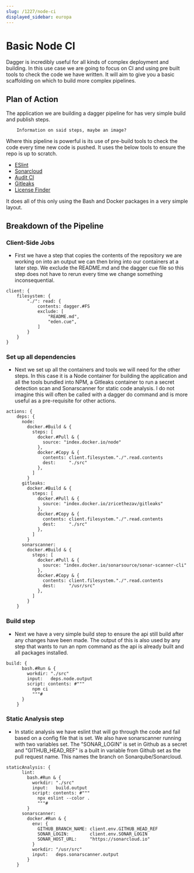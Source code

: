 ```yaml
---
slug: /1227/node-ci
displayed_sidebar: europa
---
```


# Basic Node CI

Dagger is incredibly useful for all kinds of complex deployment and building. In this use case we are going to focus on CI and using pre built tools to check the code we have written. It will aim to give you a basic scaffolding on which to build more complex pipelines.

## Plan of Action

The application we are building a dagger pipeline for has very simple build and publish steps.

        Information on said steps, maybe an image?

Where this pipeline is powerful is its use of pre-build tools to check the code every time new code is pushed. It uses the below tools to ensure the repo is up to scratch.

- [ESlint](https://eslint.org/)
- [Sonarcloud](https://sonarcloud.io/)
- [Audit CI](https://www.npmjs.com/package/audit-ci)
- [Gitleaks](https://github.com/zricethezav/gitleaks)
- [License Finder](https://github.com/pivotal/LicenseFinder)

It does all of this only using the Bash and Docker packages in a very simple layout.

## Breakdown of the Pipeline

### Client-Side Jobs

- First we have a step that copies the contents of the repository we are working on into an output we can then bring into our containers at a later step. We exclude the README.md and the dagger cue file so this step does not have to rerun every time we change something inconsequential.

```cue
client: {
    filesystem: {
        "./": read: {
            contents: dagger.#FS
            exclude: [
                "README.md",
                "eden.cue",
            ]
        }
    }
}
```

### Set up all dependencies

- Next we set up all the containers and tools we will need for the other steps. In this case it is a Node container for building the application and all the tools bundled into NPM, a Gitleaks container to run a secret detection scan and Sonarscanner for static code analysis. I do not imagine this will often be called with a dagger do command and is more useful as a pre-requisite for other actions.

```cue
actions: {
    deps: {
      node:
        docker.#Build & {
          steps: [
            docker.#Pull & {
              source: "index.docker.io/node"
            },
            docker.#Copy & {
              contents: client.filesystem."./".read.contents
              dest:     "./src"
            },
          ]
        }
      gitleaks:
        docker.#Build & {
          steps: [
            docker.#Pull & {
              source: "index.docker.io/zricethezav/gitleaks"
            },
            docker.#Copy & {
              contents: client.filesystem."./".read.contents
              dest:     "./src"
            },
          ]
        }
      sonarscanner:
        docker.#Build & {
          steps: [
            docker.#Pull & {
              source: "index.docker.io/sonarsource/sonar-scanner-cli"
            },
            docker.#Copy & {
              contents: client.filesystem."./".read.contents
              dest:     "/usr/src"
            },
          ]
        }
    }
```

### Build step

- Next we have a very simple build step to ensure the api still build after any changes have been made. The output of this is also used by any step that wants to run an npm command as the api is already built and all packages installed.

```cue
build: {
      bash.#Run & {
        workdir: "./src"
        input:   deps.node.output
        script: contents: #"""
          npm ci
          """#
      }
    }
```

### Static Analysis step

- In static analysis we have eslint that will go through the code and fail based on a config file that is set. We also have sonarscanner running with two variables set. The "SONAR_LOGIN" is set in Github as a secret and "GITHUB_HEAD_REF" is a built in variable from Github set as the pull request name. This names the branch on Sonarqube/Sonarcloud.

```cue
staticAnalysis: {
      lint:
        bash.#Run & {
          workdir: "./src"
          input:   build.output
          script: contents: #"""
            npx eslint --color .
            """#
        }
      sonarscanner:
        docker.#Run & {
          env: {
            GITHUB_BRANCH_NAME: client.env.GITHUB_HEAD_REF
            SONAR_LOGIN:        client.env.SONAR_LOGIN
            SONAR_HOST_URL:     "https://sonarcloud.io"
          }
          workdir: "/usr/src"
          input:   deps.sonarscanner.output
        }
    }
```